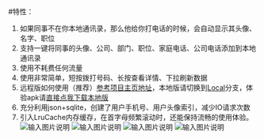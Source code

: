 #特性：  
1. 如果同事不在你本地通讯录，那么他给你打电话的时候，会自动显示其头像、名字、职位  
2. 支持一键将同事的头像、公司、部门、职位、家庭电话、公司电话添加到本地通讯录  
3. 使用不耗费任何流量  
4. 使用非常简单，短按拨打号码、长按查看详情、下拉刷新数据  
5. 远程版如何使用（推荐）[参考项目主页地址](http://www.cnblogs.com/kimmy/p/4636313.html)，本地版请切换到[Local](http://git.oschina.net/yso/SmartCall/tree/local/)分支，体验apk请[直接点我下载本地版](http://files.cnblogs.com/files/kimmy/%E4%BC%81%E4%B8%9A%E9%80%9A%E8%AE%AF%E5%BD%95%E6%9C%AC%E5%9C%B0%E7%89%88.apk)  
6. 充分利用json+sqlite，创建了用户手机号、用户头像索引，减少IO请求次数  
7. 引入LruCache内存缓存，在首字母频繁滚动时，还能保持流畅的使用体验。
![输入图片说明](http://git.oschina.net/uploads/images/2015/0710/173317_b78509da_331643.png "来电识别")
![输入图片说明](http://git.oschina.net/uploads/images/2015/0710/173342_0a70e15e_331643.png "用户详情")
![输入图片说明](http://git.oschina.net/uploads/images/2015/0710/173601_6edc0049_331643.png "插入到本地通讯录了")
![输入图片说明](http://images0.cnblogs.com/blog2015/339868/201507/101710481119429.gif "软件详情")